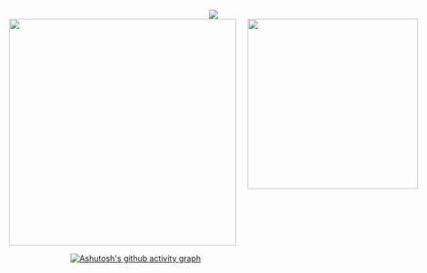<div style="display: flex; justify-content: center; margin-top: 20px;">
  <a href="https://git.io/typing-svg">
    <img 
      src="https://readme-typing-svg.demolab.com?font=Fira+Code&pause=1000&color=07F7BC&width=600&lines=%E8%80%90%E5%BF%83%E6%98%AF%E7%94%9F%E6%B4%BB%E7%9A%84%E5%85%B3%E9%94%AE" 
      style="max-width: 100%; height: auto;" 
    />
  </a>
</div>

<div style="display: flex; gap: 20px; justify-content: center;">
  <img src="https://github-readme-stats.vercel.app/api?username=HOWILLMAKEIT&show_icons=true&theme=radical" style="width: 400px;" />
  <img src="https://github-readme-stats.vercel.app/api/top-langs/?username=HOWILLMAKEIT&layout=compact&theme=radical" style="width: 300px;" />
</div>


[![Ashutosh's github activity graph](https://github-readme-activity-graph.vercel.app/graph?username=HOWILLMAKEIT&theme=react)](https://github.com/ashutosh00710/github-readme-activity-graph)





